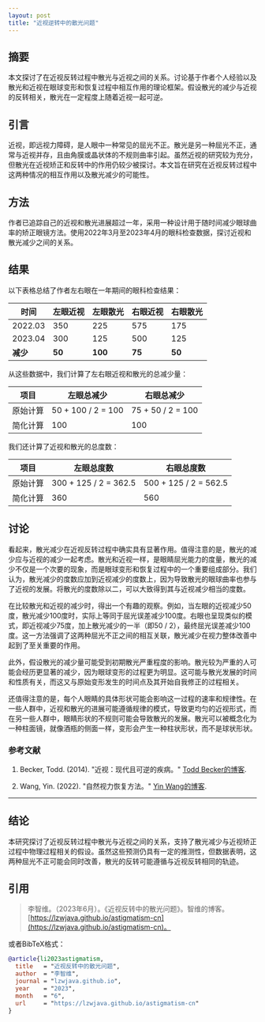 ```yaml
---
layout: post  
title: "近视逆转中的散光问题"
---
```


## 摘要

本文探讨了在近视反转过程中散光与近视之间的关系。讨论基于作者个人经验以及散光和近视在眼球变形和恢复过程中相互作用的理论框架。假设散光的减少与近视的反转相关，散光在一定程度上随着近视一起可逆。

## 引言

近视，即远视力障碍，是人眼中一种常见的屈光不正。散光是另一种屈光不正，通常与近视并存，且由角膜或晶状体的不规则曲率引起。虽然近视的研究较为充分，但散光在近视矫正和反转中的作用仍较少被探讨。本文旨在研究在近视反转过程中这两种情况的相互作用以及散光减少的可能性。

## 方法

作者已追踪自己的近视和散光进展超过一年，采用一种设计用于随时间减少眼球曲率的矫正眼镜方法。使用2022年3月至2023年4月的眼科检查数据，探讨近视和散光减少之间的关系。

## 结果

以下表格总结了作者左右眼在一年期间的眼科检查结果：

| 时间       | 左眼近视 | 左眼散光 | 右眼近视 | 右眼散光 |
|------------|----------|----------|----------|----------|
| 2022.03    | 350      | 225      | 575      | 175      |
| 2023.04    | 300      | 125      | 500      | 125      |
| **减少**   | **50**   | **100**  | **75**   | **50**   |

从这些数据中，我们计算了左右眼近视和散光的总减少量：

| 项目      | 左眼总减少 | 右眼总减少 |
|-----------|------------|------------|
| 原始计算   | 50 + 100 / 2 = 100 | 75 + 50 / 2 = 100 |
| 简化计算   | 100        | 100        |

我们还计算了近视和散光的总度数：

| 项目      | 左眼总度数  | 右眼总度数  |
|-----------|-------------|-------------|
| 原始计算   | 300 + 125 / 2 = 362.5 | 500 + 125 / 2 = 562.5 |
| 简化计算   | 360         | 560         |

## 讨论

看起来，散光减少在近视反转过程中确实具有显著作用。值得注意的是，散光的减少应与近视的减少一起考虑。散光和近视一样，是眼睛屈光能力的度量，散光的减少不仅是一个次要的现象，而是眼球变形和恢复过程中的一个重要组成部分。我们认为，散光减少的度数应加到近视减少的度数上，因为导致散光的眼球曲率也参与了近视的发展。将散光的度数除以二，可以大致得到其与近视减少相当的度数。

在比较散光和近视的减少时，得出一个有趣的观察。例如，当左眼的近视减少50度，散光减少100度时，实际上等同于屈光误差减少100度。右眼也呈现类似的模式，即近视减少75度，加上散光减少的一半（即50 / 2），最终屈光误差减少100度。这一方法强调了这两种屈光不正之间的相互关联，散光减少在视力整体改善中起到了至关重要的作用。

此外，假设散光的减少量可能受到初期散光严重程度的影响。散光较为严重的人可能会经历更显著的减少，因为眼球变形的过程更为明显。这可能与散光发展的时间和性质有关，而这又与原始变形发生的时间点及其开始自我修正的过程相关。

还值得注意的是，每个人眼睛的具体形状可能会影响这一过程的速率和规律性。在一些人群中，近视和散光的进展可能遵循规律的模式，导致更均匀的近视形式，而在另一些人群中，眼睛形状的不规则可能会导致散光的发展。散光可以被概念化为一种柱面镜，就像酒瓶的侧面一样，变形会产生一种柱状形状，而不是球状形状。

### 参考文献

1. Becker, Todd. (2014). "近视：现代且可逆的疾病。" [Todd Becker的博客](https://www.toddbecker.com).

2. Wang, Yin. (2022). "自然视力恢复方法。" [Yin Wang的博客](https://www.yinwang.org/blog-cn/2022/02/22/myopia).

---

## 结论

本研究探讨了近视反转过程中散光与近视之间的关系，支持了散光减少与近视矫正过程中物理过程相关的假设。虽然这些预测仍具有一定的推测性，但数据表明，这两种屈光不正可能会同时改善，散光的反转可能遵循与近视反转相同的轨迹。

## 引用

> 李智维。（2023年6月）。《近视反转中的散光问题》。智维的博客。 [https://lzwjava.github.io/astigmatism-cn](https://lzwjava.github.io/astigmatism-cn)。

或者BibTeX格式：

```bibtex
@article{li2023astigmatism,
  title   = "近视反转中的散光问题",
  author  = "李智维",
  journal = "lzwjava.github.io",
  year    = "2023",
  month   = "6",
  url     = "https://lzwjava.github.io/astigmatism-cn"
}
```

